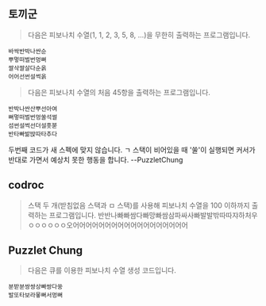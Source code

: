 
## 토끼군

> 다음은 피보나치 수열(1, 1, 2, 3, 5, 8, ...)을 무한히 출력하는 프로그램입니다.

    바싹반박나싼순
    뿌멓떠벌번멍뻐
    쌀삭쌀살다순옭
    어어선썬설썩옭

> 다음은 피보나치 수열의 처음 45항을 출력하는 프로그램입니다.

    반박나싼산뿌선아여
    뻐멓떠벌번멍쑬석썰
    섬썬설썩선더설훗붇
    반타빠밞밙따타추다

두번째 코드가 새 스펙에 맞지 않습니다. ㄱ 스택이 비어있을 때 '쑬'이 실행되면 커서가 반대로 가면서 예상치 못한 행동을 합니다. --PuzzletChung

## codroc

> 스택 두 개(받침없음 스택과 ㅁ 스택)를 사용해 피보나치 수열을 100 이하까지 출력하는 프로그램입니다.
반반나빠빠쌈다빠망빠쌈삼파싸사빠발발밖따따쟈하처우
ㅇㅇㅇㅇㅇㅇ오어어어어어어어어어어어어어어어어어어

## Puzzlet Chung

> 다음은 큐를 이용한 피보나치 수열 생성 코드입니다.

    분받분쌍쌍상빠쌍다쑹
    발또타보라뫃뻐서멍뻐

